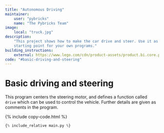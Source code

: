 ```yaml
---
title: "Autonomous Driving"
maintainer:
    user: "pybricks"
    name: "The Pybricks Team"
image:
    local: "truck.jpg"
description:
    "This project shows how to make the car drive and steer. Use it as a
    starting point for your own programs."
building_instructions:
    external: https://www.lego.com/cdn/product-assets/product.bi.core.pdf/6314518.pdf
code: "#basic-driving-and-steering"
---
```


# Basic driving and steering

This program centers the steering motor, and defines a function called
``drive`` which can be used to control the vehicle. Further details
are given as comments in the program.

{% include copy-code.html %}
```python
{% include_relative main.py %}
```

